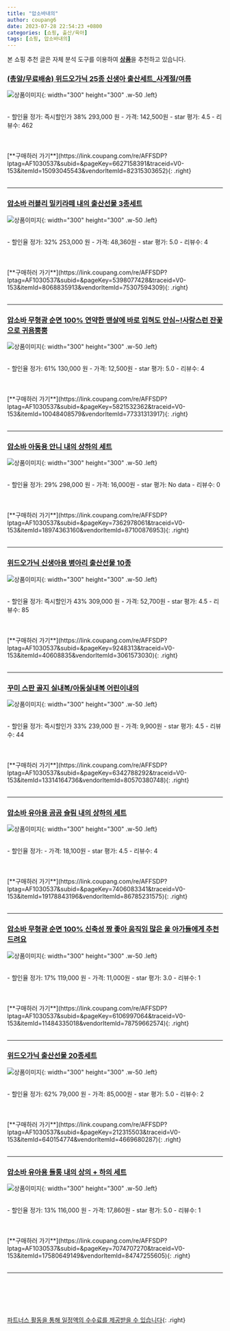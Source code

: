 ```yaml
---
title: "압소바내의"
author: coupang6
date: 2023-07-28 22:54:23 +0800
categories: [쇼핑, 출산/육아]
tags: [쇼핑, 압소바내의]
---
```


본 쇼핑 추천 글은 자체 분석 도구를 이용하여 [**상품**](https://link.coupang.com/a/bao1ui)을 추천하고 있습니다.

### [(총알/무료배송) 위드오가닉 25종 신생아 출산세트_사계절/여름](https://link.coupang.com/re/AFFSDP?lptag=AF1030537&subid=&pageKey=6627158391&traceid=V0-153&itemId=15093045543&vendorItemId=82315303652)

![상품이미지](https://thumbnail8.coupangcdn.com/thumbnails/remote/230x230ex/image/vendor_inventory/234a/48e3eeb2c22aae5bcf7312891c193fd3f5a6b85caed798a06a11e87a1b02.jpg){: width="300" height="300" .w-50 .left}


<br>
- 할인율 정가: 즉시할인가 38%  293,000   원
- 가격: 142,500원
- star 평가: 4.5
- 리뷰수: 462
<br>
<br>
<br>
<br>
[**구매하러 가기**](https://link.coupang.com/re/AFFSDP?lptag=AF1030537&subid=&pageKey=6627158391&traceid=V0-153&itemId=15093045543&vendorItemId=82315303652){: .right}
<br>
<br>

---

### [압소바 러블리 밀키라떼 내의 출산선물 3종세트](https://link.coupang.com/re/AFFSDP?lptag=AF1030537&subid=&pageKey=5398077428&traceid=V0-153&itemId=8068835913&vendorItemId=75307594309)

![상품이미지](https://thumbnail8.coupangcdn.com/thumbnails/remote/230x230ex/image/retail/images/237283205074364-fb1ead23-aaed-41f9-a589-f5b865c5df5b.jpg){: width="300" height="300" .w-50 .left}


<br>
- 할인율 정가: 32%  253,000   원
- 가격: 48,360원
- star 평가: 5.0
- 리뷰수: 4
<br>
<br>
<br>
<br>
[**구매하러 가기**](https://link.coupang.com/re/AFFSDP?lptag=AF1030537&subid=&pageKey=5398077428&traceid=V0-153&itemId=8068835913&vendorItemId=75307594309){: .right}
<br>
<br>

---

### [압소바 무형광 순면 100% 연약한 맨살에 바로 입혀도 안심~!사랑스런 잔꽃 으로 귀욤뿜뿜](https://link.coupang.com/re/AFFSDP?lptag=AF1030537&subid=&pageKey=5821532362&traceid=V0-153&itemId=10048408579&vendorItemId=77331313917)

![상품이미지](https://thumbnail10.coupangcdn.com/thumbnails/remote/230x230ex/image/vendor_inventory/2175/07d5949c06a62680ce3c66c1a983b2ad3d6d13065835a77699a712701377.jpg){: width="300" height="300" .w-50 .left}


<br>
- 할인율 정가: 61%  130,000   원
- 가격: 12,500원
- star 평가: 5.0
- 리뷰수: 4
<br>
<br>
<br>
<br>
[**구매하러 가기**](https://link.coupang.com/re/AFFSDP?lptag=AF1030537&subid=&pageKey=5821532362&traceid=V0-153&itemId=10048408579&vendorItemId=77331313917){: .right}
<br>
<br>

---

### [압소바 아동용 안니 내의 상하의 세트](https://link.coupang.com/re/AFFSDP?lptag=AF1030537&subid=&pageKey=7362978061&traceid=V0-153&itemId=18974363160&vendorItemId=87100876953)

![상품이미지](https://thumbnail10.coupangcdn.com/thumbnails/remote/230x230ex/image/retail/images/2023/09/06/16/1/161925ac-0890-4a95-99da-ce5982ababb9.jpg){: width="300" height="300" .w-50 .left}


<br>
- 할인율 정가: 29%  298,000   원
- 가격: 16,000원
- star 평가: No data
- 리뷰수: 0
<br>
<br>
<br>
<br>
[**구매하러 가기**](https://link.coupang.com/re/AFFSDP?lptag=AF1030537&subid=&pageKey=7362978061&traceid=V0-153&itemId=18974363160&vendorItemId=87100876953){: .right}
<br>
<br>

---

### [위드오가닉 신생아용 병아리 출산선물 10종](https://link.coupang.com/re/AFFSDP?lptag=AF1030537&subid=&pageKey=9248313&traceid=V0-153&itemId=40608835&vendorItemId=3061573030)

![상품이미지](https://thumbnail6.coupangcdn.com/thumbnails/remote/230x230ex/image/retail/images/3575569959507166-5d302796-88a2-43a0-8af3-19eab87e60d5.jpg){: width="300" height="300" .w-50 .left}


<br>
- 할인율 정가: 즉시할인가 43%  309,000   원
- 가격: 52,700원
- star 평가: 4.5
- 리뷰수: 85
<br>
<br>
<br>
<br>
[**구매하러 가기**](https://link.coupang.com/re/AFFSDP?lptag=AF1030537&subid=&pageKey=9248313&traceid=V0-153&itemId=40608835&vendorItemId=3061573030){: .right}
<br>
<br>

---

### [꾸미 스판 골지 실내복/아동실내복 어린이내의](https://link.coupang.com/re/AFFSDP?lptag=AF1030537&subid=&pageKey=6342788292&traceid=V0-153&itemId=13314164736&vendorItemId=80570380748)

![상품이미지](https://thumbnail10.coupangcdn.com/thumbnails/remote/230x230ex/image/vendor_inventory/5319/2fb7420b6d3ef91807bdc4b186fb16ce9b0f5180da3b2617fe786b55a890.jpg){: width="300" height="300" .w-50 .left}


<br>
- 할인율 정가: 즉시할인가 33%  239,000   원
- 가격: 9,900원
- star 평가: 4.5
- 리뷰수: 44
<br>
<br>
<br>
<br>
[**구매하러 가기**](https://link.coupang.com/re/AFFSDP?lptag=AF1030537&subid=&pageKey=6342788292&traceid=V0-153&itemId=13314164736&vendorItemId=80570380748){: .right}
<br>
<br>

---

### [압소바 유아용 곰곰 슬림 내의 상하의 세트](https://link.coupang.com/re/AFFSDP?lptag=AF1030537&subid=&pageKey=7406083341&traceid=V0-153&itemId=19178843196&vendorItemId=86785231575)

![상품이미지](https://thumbnail6.coupangcdn.com/thumbnails/remote/230x230ex/image/retail/images/2023/08/04/15/8/27141932-9335-4194-9461-ad2474776854.jpg){: width="300" height="300" .w-50 .left}


<br>
- 할인율 정가: 
- 가격: 18,100원
- star 평가: 4.5
- 리뷰수: 4
<br>
<br>
<br>
<br>
[**구매하러 가기**](https://link.coupang.com/re/AFFSDP?lptag=AF1030537&subid=&pageKey=7406083341&traceid=V0-153&itemId=19178843196&vendorItemId=86785231575){: .right}
<br>
<br>

---

### [압소바 무형광 순면 100% 신축성 짱 좋아 움직임 많은 울 아가들에게 추천드려요](https://link.coupang.com/re/AFFSDP?lptag=AF1030537&subid=&pageKey=6106997064&traceid=V0-153&itemId=11484335018&vendorItemId=78759662574)

![상품이미지](https://thumbnail10.coupangcdn.com/thumbnails/remote/230x230ex/image/vendor_inventory/0545/41a1b812c0ff4143396cf3556a59fff32d1aad9b5411b752cbdd7fef51ad.jpg){: width="300" height="300" .w-50 .left}


<br>
- 할인율 정가: 17%  119,000   원
- 가격: 11,000원
- star 평가: 3.0
- 리뷰수: 1
<br>
<br>
<br>
<br>
[**구매하러 가기**](https://link.coupang.com/re/AFFSDP?lptag=AF1030537&subid=&pageKey=6106997064&traceid=V0-153&itemId=11484335018&vendorItemId=78759662574){: .right}
<br>
<br>

---

### [위드오가닉 출산선물 20종세트](https://link.coupang.com/re/AFFSDP?lptag=AF1030537&subid=&pageKey=212315503&traceid=V0-153&itemId=640154774&vendorItemId=4669680287)

![상품이미지](https://thumbnail7.coupangcdn.com/thumbnails/remote/230x230ex/image/retail/images/457619749394283-97e20f4f-9edd-4d1d-8e9f-971e2e084eb7.jpg){: width="300" height="300" .w-50 .left}


<br>
- 할인율 정가: 62%  79,000   원
- 가격: 85,000원
- star 평가: 5.0
- 리뷰수: 2
<br>
<br>
<br>
<br>
[**구매하러 가기**](https://link.coupang.com/re/AFFSDP?lptag=AF1030537&subid=&pageKey=212315503&traceid=V0-153&itemId=640154774&vendorItemId=4669680287){: .right}
<br>
<br>

---

### [압소바 유아용 들롱 내의 상의 + 하의 세트](https://link.coupang.com/re/AFFSDP?lptag=AF1030537&subid=&pageKey=7074707270&traceid=V0-153&itemId=17580649149&vendorItemId=84747255605)

![상품이미지](https://thumbnail8.coupangcdn.com/thumbnails/remote/230x230ex/image/retail/images/2023/01/18/10/4/d764bb0a-01a5-41de-9909-fb91b2b5dda9.jpg){: width="300" height="300" .w-50 .left}


<br>
- 할인율 정가: 13%  116,000   원
- 가격: 17,860원
- star 평가: 5.0
- 리뷰수: 1
<br>
<br>
<br>
<br>
[**구매하러 가기**](https://link.coupang.com/re/AFFSDP?lptag=AF1030537&subid=&pageKey=7074707270&traceid=V0-153&itemId=17580649149&vendorItemId=84747255605){: .right}
<br>
<br>

---
<br><br><br><br><br> [파트너스 활동을 통해 일정액의 수수료를 제공받을 수 있습니다](https://link.coupang.com/a/bao1ui){: .right}